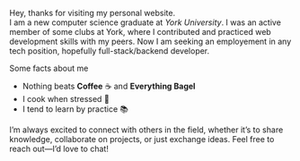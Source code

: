 Hey, thanks for visiting my personal website.  
I am a new computer science graduate at *York University*. I was an active member of some clubs at York, where I contributed and practiced web development skills with my peers. Now I am seeking an employement in any tech position, hopefully full-stack/backend developer.

Some facts about me
 - Nothing beats **Coffee** ☕ and **Everything Bagel**
 - I cook when stressed 🍳
 - I tend to learn by practice 📚

I’m always excited to connect with others in the field, whether it’s to share knowledge, collaborate on projects, or just exchange ideas. Feel free to reach out—I’d love to chat!